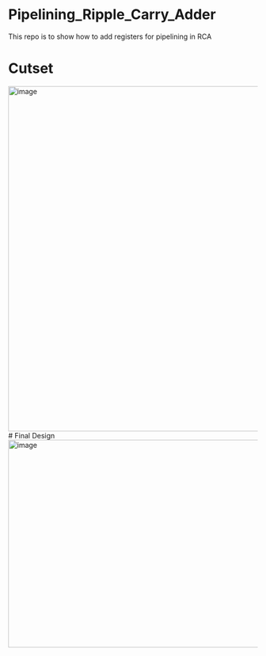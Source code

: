 # Pipelining_Ripple_Carry_Adder
This repo is to show how to add registers for pipelining in RCA

# Cutset
<img width="894" height="698" alt="image" src="https://github.com/user-attachments/assets/1e97fcfe-4da7-481e-bbe8-80e352fd9c45" />
# Final Design
<img width="675" height="420" alt="image" src="https://github.com/user-attachments/assets/68aa9a73-4472-4309-ad9e-fd9f33209a11" />


